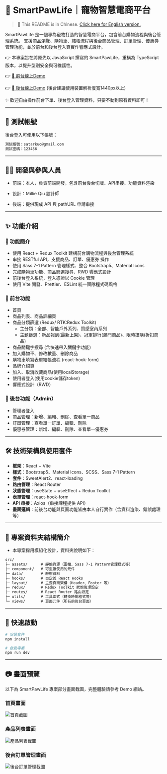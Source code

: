# 🐾 SmartPawLife｜寵物智慧電商平台

> 📘 This README is in Chinese. [Click here for English version.](./README_EN.md)

SmartPawLife 是一個專為寵物打造的智慧電商平台，包含前台購物流程與後台管理系統。
支援商品瀏覽、購物車、結帳流程與後台商品管理、訂單管理、優惠券管理功能，並於前台和後台登入頁實作響應式設計。

👉 本專案旨在將原先以 JavaScript 撰寫的 SmartPawLife，重構為 TypeScript 版本，以提升型別安全與可維護性。

👉 [🔗 前台線上Demo](https://satarkuo.github.io/SmartPawLife-ts/)

👉 [🔗 後台線上Demo](https://satarkuo.github.io/SmartPawLife-ts/#/login) (後台建議使用裝置解析度寬1440px以上)

✨ 歡迎自由操作前台下單、後台登入管理資料，只要不動到原有資料即可！

---

## 🔐 測試帳號

後台登入可使用以下帳號：

```txt
測試帳號：satarkuo@gmail.com
測試密碼：123456
```

---

## 🙋‍♀️ 開發與參與人員

- 前端：本人，負責前端開發，包含前台後台切版、API串接、功能資料渲染

- 設計：Ｍillie Qiu 設計師

- 後端：提供現成 API 與 pathURL 申請串接

---

## ✨ 功能介紹

### 🔸 功能簡介

- 使用 React + Redux Toolkit 建構前台購物流程與後台管理系統
- 串接 RESTful API，支援商品、訂單、優惠券 操作
- 使用 Sass 7-1 Pattern 管理樣式、整合 Bootstrap5、Material Icons
- 完成購物車功能、商品篩選搜尋、RWD 響應式設計
- 前後台登入系統，登入憑證以 Cookie 管理
- 使用 Vite 開發、Prettier、ESLint 統一團隊程式碼風格

### 🔸 前台功能

- 首頁
- 商品列表、商品詳細頁
- 商品分類篩選 (Redux/ RTK:Redux Toolkit)
  - 主分類：全部、智能戶外系列、質感室內系列
  - 主題篩選：新品報到(最新上架)、冠軍排行(熱門商品)、限時搶購(折扣商品)
- 商品關鍵字搜尋 (含快速帶入關鍵字功能)
- 加入購物車、修改數量、刪除商品
- 購物車填寫表單結帳流程 (react-hook-form)
- 品牌介紹頁
- 加入、取消收藏商品(使用localStorage)
- 使用者登入(使用cookie儲存token)
- 響應式設計（RWD）

### 🔸 後台功能（Admin）

- 管理者登入
- 商品管理：新增、編輯、刪除、查看單一商品
- 訂單管理：查看單一訂單、編輯、刪除
- 優惠券管理：新增、編輯、刪除、查看單一優惠券

---

## 🛠 技術架構與使用套件

- **框架**：React + Vite
- **樣式**：Bootstrap5、Material Icons、SCSS、Sass 7-1 Pattern
- **套件**：SweetAlert2、react-loading
- **路由管理**：React Router
- **狀態管理**：useState + useEffect + Redux Toolkit
- **表單管理**：react-hook-form
- **API 串接**：Axios（串接課程提供 API）
- **畫面邏輯**：前後台功能與頁面功能皆由本人自行實作（含資料渲染、錯誤處理等）

---

## 📁 專案資料夾結構簡介

- 本專案採用模組化設計，資料夾說明如下：

```txt
src/
├─ assets/      # 靜態資源（圖檔、Sass 7-1 Pattern管理樣式等）
├─ component/   # 可重複使用的元件
├─ data/        # 靜態資料
├─ hooks/       # 自定義 React Hooks
├─ layout/      # 主要頁面架構（Header、Footer 等）
├─ redux/       # Redux Toolkit 狀態管理設定
├─ routes/      # React Router 路由設定
├─ utils/       # 工具函式（轉換時間格式等）
└─ views/       # 頁面元件（所有前後台頁面）
```

---

## 🚀 快速啟動

```bash
# 安裝套件
npm install

# 啟動專案
npm run dev
```

---

## 📷 畫面預覽

以下為 SmartPawLife 專案部分畫面截圖，完整體驗請參考 Demo 網站。

### 首頁畫面

![首頁截圖](./screenshots/home.png)

### 產品列表畫面

![產品列表截圖](./screenshots/productList.png)

### 後台訂單管理畫面

![後台訂單管理截圖](./screenshots/adminSingleOrder.png)
